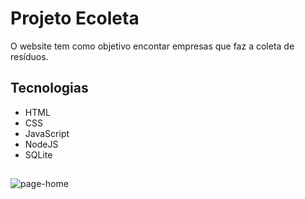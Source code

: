 # Projeto Ecoleta
O website tem como objetivo encontar empresas que faz a coleta de resíduos.

## Tecnologias
- HTML
- CSS
- JavaScript
- NodeJS
- SQLite

## 

![page-home](https://user-images.githubusercontent.com/65118827/83465481-feb5ba80-a46b-11ea-815e-2d12c0590747.png)
